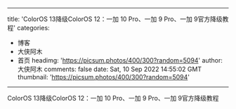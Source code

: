 
---
title: 'ColorOS 13降级ColorOS 12：一加 10 Pro、一加 9 Pro、一加 9官方降级教程'
categories: 
 - 博客
 - 大侠阿木
 - 首页
headimg: 'https://picsum.photos/400/300?random=5094'
author: 大侠阿木
comments: false
date: Sat, 10 Sep 2022 14:55:02 GMT
thumbnail: 'https://picsum.photos/400/300?random=5094'
---

<div>   
ColorOS 13降级ColorOS 12：一加 10 Pro、一加 9 Pro、一加 9官方降级教程  
</div>
            